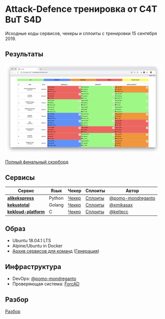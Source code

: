 # Attack-Defence тренировка от C4T BuT S4D

Исходные коды сервисов, чекеры и сплоиты с тренировки 15 сентября 2019.


## Результаты

![Топ скорборда](scoreboard/top.png)

[Полный финальный скорборд](scoreboard/full.png)


## Сервисы

| Сервис | Язык | Чекер | Сплоиты | Автор |
|--------|------|-------|---------|-------|
| **[alikekspress](services/alikekspress/)** | Python | [Чекер](checkers/alikekspress/) | [Сплоиты](sploits/alikekspress/) | [@pomo-mondreganto](https://github.com/pomo-mondreganto) |
| **[kekustotal](services/kekustotal/)** | Golang | [Чекер](checkers/kekustotal/) | [Сплоиты](sploits/kekustotal/) | [@xmikasax](https://github.com/xmikasax) |
| **[kekloud-platform](services/kekloud-platform/)** | C | [Чекер](checkers/kekloud-platform/) | [Сплоиты](sploits/kekloud-platform/) | [@keltecc](https://github.com/keltecc) |


## Образ

- Ubuntu 18.04.1 LTS
- Alpine/Ubuntu in Docker
- [Архив сервисов для команд](services/services.zip) ([Генерация](services/makezip.sh))


## Инфраструктура

- DevOps: [@pomo-mondreganto](https://github.com/pomo-mondreganto)
- Проверяющая система: [ForcAD](https://github.com/pomo-mondreganto/ForcAD)


## Разбор

[Разбор](https://www.youtube.com/watch?v=twM9eExiLhM)
